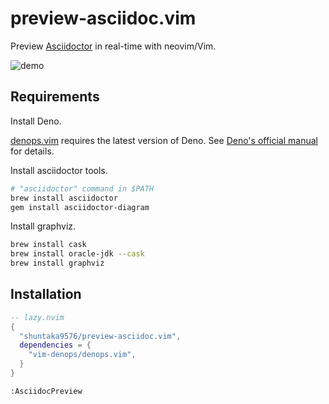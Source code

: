 # preview-asciidoc.vim

Preview [Asciidoctor](https://asciidoctor.org/docs/user-manual/) in real-time with neovim/Vim.

![demo](https://res.cloudinary.com/dkerzyk09/image/upload/v1691379574/tools/preview-asciidoc.vim/demo.gif)

## Requirements

Install Deno.

[denops.vim](https://github.com/vim-denops/denops.vim) requires the latest version of Deno. See [Deno's official manual](https://deno.land/manual/getting_started/installation) for details.

Install asciidoctor tools.

```bash
# "asciidoctor" command in $PATH
brew install asciidoctor
gem install asciidoctor-diagram
```

Install graphviz.

```bash
brew install cask
brew install oracle-jdk --cask
brew install graphviz
```

## Installation

```lua
-- lazy.nvim
{
  "shuntaka9576/preview-asciidoc.vim",
  dependencies = {
    "vim-denops/denops.vim",
  }
}
```

```vim
:AsciidocPreview
```
